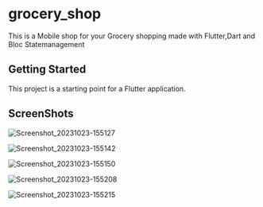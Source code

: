 # grocery_shop

This is a Mobile shop for your Grocery shopping made with Flutter,Dart and Bloc Statemanagement

## Getting Started

This project is a starting point for a Flutter application.

## ScreenShots

![Screenshot_20231023-155127](https://github.com/NicholasNgaruiya/grocery_shop/assets/116637116/d02e15a0-ea8a-4a13-a823-dc1f95cd9142)

![Screenshot_20231023-155142](https://github.com/NicholasNgaruiya/grocery_shop/assets/116637116/798f487d-3f5f-4ea5-841c-e4c76421047e)

![Screenshot_20231023-155150](https://github.com/NicholasNgaruiya/grocery_shop/assets/116637116/a563e879-cb69-4d82-84d1-26a4af8d9160)

![Screenshot_20231023-155208](https://github.com/NicholasNgaruiya/grocery_shop/assets/116637116/20a561ff-04b5-47d9-97d8-791557f559a0)

![Screenshot_20231023-155215](https://github.com/NicholasNgaruiya/grocery_shop/assets/116637116/60447726-c522-492e-9396-f075c59661c8)
